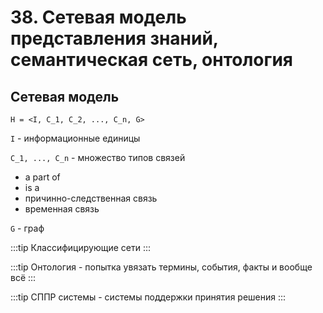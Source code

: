 # 38. Сетевая модель представления знаний, семантическая сеть, онтология

## Сетевая модель

`H = <I, C_1, C_2, ..., C_n, G>`

`I` - информационные единицы

`C_1, ..., C_n` - множество типов связей

- a part of
- is a
- причинно-следственная связь
- временная связь

`G` - граф

:::tip
Классифицирующие сети
:::

:::tip
Онтология - попытка увязать термины, события, факты и вообще всё
:::

:::tip
СППР системы - системы поддержки принятия решения
:::

